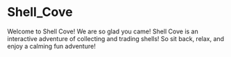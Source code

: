 # Shell_Cove
Welcome to Shell Cove! We are so glad you came!
Shell Cove is an interactive adventure of collecting and trading shells! So sit back, relax, and enjoy a calming fun adventure!
